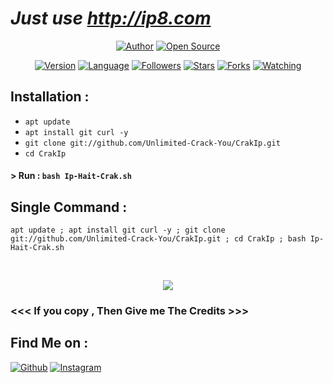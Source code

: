 # ***Just use http://ip8.com***
</p>
<p align="center">
<a href="https://github.com/htr-tech"><img title="Author" src="https://img.shields.io/badge/Author-./B7-red.svg?style=for-the-badge&logo=github"></a>
<a href="#"><img title="Open Source" src="https://img.shields.io/badge/Open%20Source-Code Bash-green?style=for-the-badge"></a>
</p>
<p align="center">
<a href="#"><img title="Version" src="https://img.shields.io/badge/Version-0.1-green.svg?style=flat-square"></a>
<a href="#"><img title="Language" src="https://badges.frapsoft.com/bash/v1/bash.png?v=103"></a>
<a href="https://github.com/htr-tech/followers"><img title="Followers" src="https://img.shields.io/github/followers/Unlimited-Crack-You?color=blue&style=flat-square"></a>
<a href="https://github.com/Unlimited-Crack-You/CrakIp/stargazers/"><img title="Stars" src="https://img.shields.io/github/stars/Unlimited-Crack-You/CrakIp?color=red&style=flat-square"></a>
<a href="https://github.com/Unlimited-Crack-You/CrakIp/network/members"><img title="Forks" src="https://img.shields.io/github/forks/Unlimited-Crack-You/CrakIp?color=red&style=flat-square"></a>
<a href="https://github.com/Unlimited-Crack-You/CrakIp/watchers"><img title="Watching" src="https://img.shields.io/github/watchers/Unlimited-Crack-You/CrakIp?label=Watchers&color=blue&style=flat-square"></a>
</p>

## Installation :

* `apt update`
* `apt install git curl -y`
* `git clone git://github.com/Unlimited-Crack-You/CrakIp.git`
* `cd CrakIp`

#### > Run : `bash Ip-Hait-Crak.sh`

## Single Command :
```
apt update ; apt install git curl -y ; git clone git://github.com/Unlimited-Crack-You/CrakIp.git ; cd CrakIp ; bash Ip-Hait-Crak.sh
```
<br>
<p align="center">
<img src="https://i.ibb.co/54dHXmY/IMG-20231027-111812.jpg"/>

### <<< If you copy , Then Give me The Credits >>>

## Find Me on :
[![Github](https://img.shields.io/badge/Github-./B7-green?style=for-the-badge&logo=github)](https://github.com/Unlimited-Crack-You)
[![Instagram](https://img.shields.io/badge/IG-%40PMC.MALWARE.CYBER-red?style=for-the-badge&logo=instagram)](https://www.instagram.com/aprizal_febrian)
